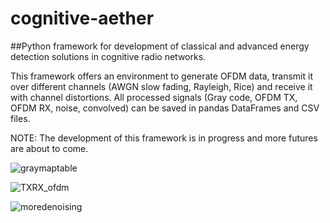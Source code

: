 # cognitive-aether

##Python framework for development of classical and advanced energy detection solutions in cognitive radio networks.

This framework offers an environment to generate OFDM data, transmit it over different channels (AWGN slow fading, Rayleigh, Rice) and receive it with channel distortions.
All processed signals (Gray code, OFDM TX, OFDM RX, noise, convolved) can be saved in pandas DataFrames and CSV files.

NOTE: The development of this framework is in progress and more futures are about to come.

![graymaptable](https://user-images.githubusercontent.com/53537308/111678680-3b02ad80-8829-11eb-9a2a-a2567d6fae51.png)

![TXRX_ofdm](https://user-images.githubusercontent.com/53537308/111678709-42c25200-8829-11eb-9c89-be615e61c4bc.png)

![moredenoising](https://user-images.githubusercontent.com/53537308/111678734-481f9c80-8829-11eb-8844-7b3f18469aa1.png)

